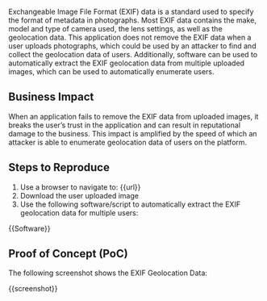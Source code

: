 Exchangeable Image File Format (EXIF) data is a standard used to specify the format of metadata in photographs. Most EXIF data contains the make, model and type of camera used, the lens settings, as well as the geolocation data. This application does not remove the EXIF data when a user uploads photographs, which could be used by an attacker to find and collect the geolocation data of users. Additionally, software can be used to automatically extract the EXIF geolocation data from multiple uploaded images, which can be used to automatically enumerate users.

## Business Impact

When an application fails to remove the EXIF data from uploaded images, it breaks the user’s trust in the application and can result in reputational damage to the business. This impact is amplified by the speed of which an attacker is able to enumerate geolocation data of users on the platform.

## Steps to Reproduce

1. Use a browser to navigate to: {{url}}
1. Download the user uploaded image
1. Use the following software/script to automatically extract the EXIF geolocation data for multiple users:

{{Software}}

## Proof of Concept (PoC)

The following screenshot shows the EXIF Geolocation Data:

{{screenshot}}
